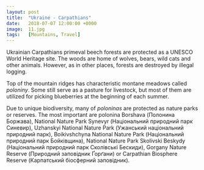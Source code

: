 ```yaml
---
layout: post
title:  "Ukraine - Carpathians"
date:   2018-07-07 12:00:00 +0000
image:  11.jpg
tags:   [Mountains, Travel]
---
```

Ukrainian Carpathians primeval beech forests are protected as a UNESCO World Heritage site. The woods are home of wolves, bears, wild cats and other animals. However, as in other places, forests are destroyed by illegal logging.

Top of the mountain ridges has characteristic montane meadows called *poloniny*. Some still serve as a pasture for livestock, but most of them are utilized for picking blueberries at the beginning of each summer.

Due to unique biodiversity, many of *poloninas* are protected as nature parks or reserves. The most important are polonina Borshava (Полонина Боржава), National Nature Park Synevyr (Національний природний парк Синевир), Uzhanskyi National Nature Park (Ужанський національний природний парк), Boikivshchyna National Nature Park (Національний природний парк Бойківщина), National Nature Park Skolivski Beskydy (Національний природний парк Сколівські Бескиди), Gorgany Nature Reserve (Природний заповідник Ґорґани) or Carpathian Biosphere Reserve (Карпатський біосферний заповідник).
